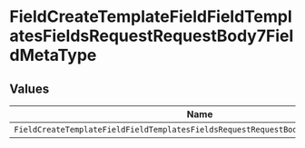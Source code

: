 # FieldCreateTemplateFieldFieldTemplatesFieldsRequestRequestBody7FieldMetaType


## Values

| Name                                                                               | Value                                                                              |
| ---------------------------------------------------------------------------------- | ---------------------------------------------------------------------------------- |
| `FieldCreateTemplateFieldFieldTemplatesFieldsRequestRequestBody7FieldMetaTypeText` | text                                                                               |